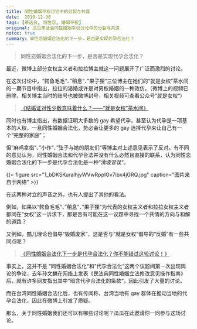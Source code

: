 ```yaml
---
title: 同性婚姻平权讨论中的分裂与共谋 
date:  2019-12-30
tags: [茶话会, 同性恋, 婚姻平权]
original: 瓜瓜茶话会同性婚姻平权讨论中的分裂与共谋
notoc: true
summary: 同性恋婚姻合法化的下一步，是否是实现代孕合法化？
---
```


> 同性恋婚姻合法化的下一步，是否是实现代孕合法化？

最近，微博上部分女权主义者和拉拉博主就这一问题展开了广泛而激烈的讨论。

在这次讨论中，“鳄鱼毛毛“、”稍息“、”果子狸“三位博主在她们的“就是女权”茶水间的一期节目中指出，拉拉的渴婚或许是对男权婚姻的一种效仿。（微博上的视频已删除，相关博主当时的账号也被微博封号，相关视频可查看公众号”就是女权“）

> [《结婚证对性少数意味着什么？——“就是女权”茶水间》](https://mp.weixin.qq.com/s?__biz=MzIzMTE3NzU4Nw==&mid=2247484018&idx=2&sn=6a0eaf9555704d4975056a8071d8e4fc&chksm=e8a96e6edfdee778dd4cffad401fbed45117005602c46eff3ec5f874c8357a2d9f59ae3f8a74&mpshare=1&scene=21&srcid=&sharer_sharetime=1577682836100&sharer_shareid=9922e49ad656fdb67a8f2d7af9225764&key=bf3c04cc414d26bd57d5b08003de28525463fbcb02f26ef587e9795be16c28c3636dffe56fea59c1e885328a7cd3d4cb7886cbe429f5b948b8da85781d893a87c5003a178629beef355ba915e962f6b8&ascene=1&uin=MjQ1NzczNjAzNg==&devicetype=Windows%2010&version=6207024c&lang=zh_CN&exportkey=AzhK3GMh6o1uOF%20APmyNIeE=&pass_ticket=2nv5XlRbSX5F20p8ZyGc0IMdOl2ZO5T8P7H0YhFu47E3TwG1RyfBO1WB2vSWq/L4#wechat_redirect)

同时也有博主指出，有数据证明大多数的 gay 希望代孕，甚至认为代孕是一项基本的人权，一旦同性婚姻合法化，势必会让更多的 gay 选择代孕来让自己有一个“完整的家庭”；

但”麻鸡拿指“、”小作“、”弦子与她的朋友们“等博主对上述意见表示了反对。有不同的意见认为，同性婚姻合法和代孕合法并没有什么必然且直接的联系，认为同性恋婚姻合法化的下一步是代孕合法化是一种“滑坡谬误“。

{{< figure src="1_bDKSKuralhjyWVwRppIGv7ibx4jGRQ.jpg" caption="图片来自于网络" >}}

在这两种对立的声音之外，也有人提出了其他的看法。


例如，如果以“鳄鱼毛毛“、”稍息“、”果子狸“为代表的女权主义者和拉拉女权主义者都同在“女权”这一诉求下，那是否有可能在这一议题中寻找一个共情的方向与和解的道路？

又例如，酷儿理论也倡导“毁婚废家”，这是否与“就是女权“倡导的“反婚”有一些共同点呢？

> [《同性婚姻合法化下一步是代孕合法化？你不能错过这轮讨论！》](https://mp.weixin.qq.com/s?__biz=MzIxNDE2MjM2Mw==&mid=2652152754&idx=1&sn=b1d13cc4ce15be557477a43ca32ca40f&chksm=8c4bcd66bb3c4470f3903e17fd79612f7e8736be4b99cb8f5baf6824830d6c5d7e07f02060a5&mpshare=1&scene=21&srcid=&sharer_sharetime=1577679622337&sharer_shareid=9922e49ad656fdb67a8f2d7af9225764&key=50e566757670b841c1f015d5e38bcccc06455fbe07433123a0c23e2bd126a98af38e86682e863a991c5dc12f34b22f2ce2dcd925d491a791334cd08dcdf2983d5ed31f41d2152d1dc0d830e200e5cf86&ascene=1&uin=MjQ1NzczNjAzNg==&devicetype=Windows%2010&version=6207024c&lang=zh_CN&exportkey=AwRpkXhapLzJfG36fgRZUaA=&pass_ticket=2nv5XlRbSX5F20p8ZyGc0IMdOl2ZO5T8P7H0YhFu47E3TwG1RyfBO1WB2vSWq/L4#wechat_redirect)


事实上，这并不是 “同性婚姻合法化“和”代孕合法化“这两个议题间第一次出现舆论的争论，去年孙文麟在网络上发表《民法典同性婚姻立法修改意见操作指南》后，就有许多网友指出其中“暗含代孕合法化的条款“，因此引发了大量的讨论。

而在台湾同性婚姻合法化后，也有传闻称，台湾当地有 gay 群体在推动当地的代孕合法化，因此在微博上引发了质疑。

那么，关于同性婚姻我们还可以有哪些讨论呢？瓜瓜在此邀请你一同参与这场讨论。
